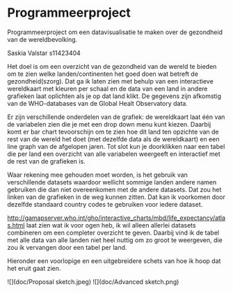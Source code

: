 # Programmeerproject
Programmeerproject om een datavisualisatie te maken over de gezondheid van de wereldbevolking.

Saskia Valstar 
s11423404

Het doel is om een overzicht van de gezondheid van de wereld te bieden om te zien welke landen/continenten het goed doen wat betreft de gezondheid(szorg). Dat ga ik laten zien met behulp van een interactieve wereldkaart met kleuren per schaal en de data van een land in andere grafieken laat oplichten als je op dat land klikt. De gegevens zijn afkomstig van de WHO-databases van de Global Healt Observatory data. 

Er zijn verschillende onderdelen van de grafiek: de wereldkaart laat één van de variabelen zien die je met een drop down menu kunt kiezen. Daarbij komt er bar chart tevoorschijn om te zien hoe dit land ten opzichte van de rest van de wereld het doet (met dezelfde data als de wereldkaart) en een line graph van de afgelopen jaren. Tot slot kun je doorklikken naar een tabel die per land een overzicht van alle variabelen weergeeft en interactief met de rest van de grafieken is. 

Waar rekening mee gehouden moet worden, is het gebruik van verschillende datasets waardoor wellicht sommige landen andere namen gebruiken die dan niet overeenkomen met de andere datasets. Dat zou het linken van de grafieken in de weg kunnen zitten. Dat kan ik voorkomen door dezelfde standaard country codes te gebruiken voor iedere dataset.  

http://gamapserver.who.int/gho/interactive_charts/mbd/life_expectancy/atlas.html laat zien wat ik voor ogen heb, ik wil alleen allerlei datasets combineren om een completer overzicht te geven. Daarbij vind ik de tabel met alle data van alle landen niet heel nuttig om zo groot te weergeven, die zou ik vervangen door een tabel per land.  

Hieronder een voorlopige en een uitgebreidere schets van hoe ik hoop dat het eruit gaat zien. 

![](doc/Proposal sketch.jpeg)
![](doc/Advanced sketch.png)

